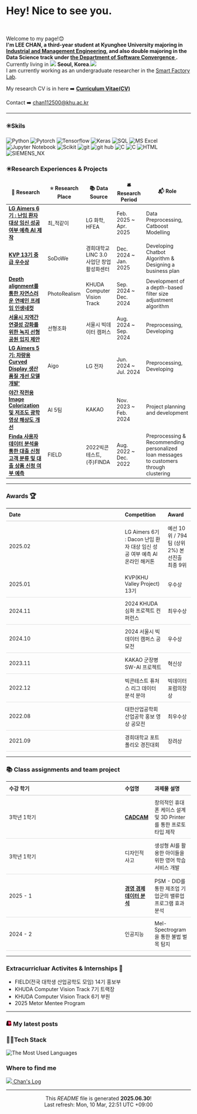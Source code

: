 <h1> Hey! Nice to see you.</h1>

<br>
<p>Welcome to my page!😊
<br> <b>I'm LEE CHAN, a third-year student at Kyunghee University majoring in <a href="https://ie.khu.ac.kr/ie/user/main/view.do" target="_blank">Industrial and Management Engineering</a>,
and also double majoring in the Data Science track under <a href="http://swcon.khu.ac.kr/wordpress/" target="_blank"> the Department of Software Convergence </a>.</b><br>
Currently living in <img src="https://cdn-icons-png.flaticon.com/128/2195/2195482.png" width="25"/> <b>Seoul, Korea</b>.<img src="https://i.ibb.co/30B7dtg/south-korea.png" width="15"/><br>
I am currently working as an undergraduate researcher in the <a href="https://sites.google.com/view/smartfactorylab/" target="_blank">  Smart Factory Lab</a>.
  
My research CV is in here ➡️
<a href="https://docs.google.com/document/d/1YqSugTyW35w0EJWYjQIBH3RQXECPGTlO/edit?usp=sharing&ouid=103500540050225697589&rtpof=true&sd=true"><b>Curriculum Vitae(CV)</b></a>

Contact ➡️ <a href="mailto: chan112500@khu.ac.kr">chan112500@khu.ac.kr</a></p>

---

<h3>✳️Skils</h3>
<p>
  <img alt="Python" src="https://img.shields.io/badge/-Python-45b8d8?style=flat-square&logo=python&logoColor=white" />
  <img alt="Pytorch" src="https://img.shields.io/badge/-Pytorch-8DD6F9?style=flat-square&logo=Pytorch&logoColor=white" /> 
  <img alt="Tensorflow" src="https://img.shields.io/badge/-Tensorflow-46a2f1?style=flat-square&logo=Tensorflow&logoColor=white" />
  <img alt="Keras" src="https://img.shields.io/badge/-Keras-2088FF?style=flat-square&logo=Keras&logoColor=white" />
  <img alt="SQL" src="https://img.shields.io/badge/-SQL-007ACC?style=flat-square&logo=mysql&logoColor=white" />  
  <img alt="MS Excel" src="https://img.shields.io/badge/-MS Excel-217346?style=flat-square&logo=microsoftexcel&logoColor=white" />
  <img alt="Jupyter Notebook" src="https://img.shields.io/badge/-Jupyter-311C87?style=flat-square&logo=Jupyter&logoColor=white" />
  <img alt="Scikit" src="https://img.shields.io/badge/-Scikit Learn-E10098?style=flat-square&logo=scikit-learn&logoColor=white" />
  <img alt="git" src="https://img.shields.io/badge/-Git-F05032?style=flat-square&logo=git&logoColor=white" />
  <img alt="git hub" src="https://img.shields.io/badge/-Github-ea2845?style=flat-square&logo=Github&logoColor=white" />
  <img alt="C" src="https://img.shields.io/badge/-C-DD0031?style=flat-square&logo=C&logoColor=white" />
  <img alt="C" src="https://img.shields.io/badge/-C++-CB3837?style=flat-square&logo=C++&logoColor=white" />
  <img alt="HTML" src="https://img.shields.io/badge/-HTML-501515?style=flat-square&logo=html5&logoColor=white" />
  <img alt="SIEMENS_NX" src="https://img.shields.io/badge/SIEMENS-NX-red" />

</p>
<h3>✴️Research Experiences & Projects</h3>
<table>
  <thead align="center">
    <tr border: none;>
      <td><b>🎁 Research</b></td>
      <td><b>⭐ Research Place</b></td>
      <td><b>📚 Data Source</b></td>
      <td><b>🛎 Research Period</b></td>
      <td><b>📬 Role</b></td>
    </tr>
  </thead>
  <tbody> 
 	  <tr>
      <td><a href="https://drive.google.com/file/d/1TvwdFMk4XvmJg_BJoXAlHQFliodoGgbL/view?usp=sharing"><b>LG Aimers 6기 : 난임 환자 대상 임신 성공 여부 예측 AI 제작</b></a></td>
      <td>최_적같이</td>
      <td> LG 화학, HFEA
      <td> Feb. 2025 ~ Apr. 2025</td>
      <td> Data Preprocessing, Catboost Modelling </td>
    </tr>
 	  <tr>
      <td><a href="https://drive.google.com/file/d/1TcPPqMYXF0Jc8yLVnZcwAmbOfuK5Qaq3/view?usp=sharing"><b>KVP 13기 중급 우수상</b></a></td>
      <td>SoDoWe</td>
      <td>경희대학교 LINC 3.0 사업단 창업활성화센터</td>
      <td>Dec. 2024 ~ Jan. 2025</td>
      <td>Developing Chatbot Algorithm & Designing a business plan</td>
    </tr>
    <tr>
      <td><a href="https://www.canva.com/design/DAGYCqlzbwk/2QTkx7VM-2vcnzJWUUTPfw/edit?utm_content=DAGYCqlzbwk&utm_campaign=designshare&utm_medium=link2&utm_source=sharebutton"><b>Depth alignment를 통한 자연스러운 연예인 프레임 인생네컷</b></a></td>
      <td>PhotoRealism</td>
      <td>KHUDA Computer Vision Track</td>
      <td>Sep. 2024 ~ Dec. 2024</td>
      <td>Development of a depth-based filter size adjustment algorithm</td>
    </tr>
    <tr>
      <td><a href="https://drive.google.com/file/d/1xCGXlPuYxjHPj_qAKlfWkqgQ2zSOWza4/view?usp=sharing"><b>서울시 지역간 연결성 강화를 위한 녹지 선형공원 입지 제안</b></a></td>
      <td>선형조화</td>
      <td>서울시 빅데이터 캠퍼스</td>
      <td>Aug. 2024 ~ Sep. 2024</td>
      <td>Preprocessing, Developing</td>
    </tr>
    <tr>
      <td><a href = "https://drive.google.com/file/d/12ndIHcjGavVJ_YP7mDf5X3IH6WdBIPwR/view?usp=sharing"><b>LG Aimers 5기: 차량용 Curved Display 생산 품질 개선 모델 개발' </b></a></td>
      <td>Aigo</td>
      <td>LG 전자</td>
      <td>Jun. 2024 ~ Jul. 2024</td>
      <td>Preprocessing, Developing</td>
    </tr>
 	  <tr>
      <td><a href="https://drive.google.com/file/d/13nC0krYN-CTQAKXGa9ihFbOOrLNe34Tl/view?usp=sharing"><b>야간 작전용 Image Colorization 및 저조도 광학 영상 해상도 개선</b></a></td>
      <td>AI 5팀</td>
      <td>KAKAO</td>
      <td>Nov. 2023 ~ Feb. 2024</td>
      <td>Project planning and development</td>
    </tr>
 	  <tr>
      <td><a href="https://drive.google.com/file/d/1Xa5c4FRphXHm6q2DeDAX0Kpvu0Kc7oYJ/view?usp=sharing"><b>Finda 사용자 데이터 분석을 통한 대출 신청 고객 분류 및 대출 상품 신청 여부 예측</b></a></td>
      <td>FIELD</td>
      <td>2022빅콘테스트, (주)FINDA</td>
      <td>Aug. 2022 ~ Dec. 2022</td>
      <td>Preprocessing & Recommending personalized loan messages to customers through clustering</td>
    </tr>
  </tbody>
</table>


---

### Awards 🏆

  <table style="border-collapse: collapse; width: 100%; text-align: left;">
  <thead>
    <tr style="border-bottom: 2px solid #ddd;">
      <th style="width: 300px; padding: 8px;">Date</th>
      <th style="padding: 8px;">Competition</th>
      <th style="padding: 8px;">Award</th>
    </tr>
  </thead>
  <tbody>
    <tr>
      <td style="padding: 8px;">2025.02</td>
      <td style="padding: 8px;">LG Aimers 6기 : Dacon 난임 환자 대상 임신 성공 여부 예측 AI 온라인 해커톤</td>
      <td style="padding: 8px;"> 예선 10위 / 794팀 (상위 2%) 본선진출 최종 9위 </td>
    </tr>
    <tr style="border-bottom: 1px solid #ddd;">
      <td style="padding: 8px;">2025.01</td>
      <td style="padding: 8px;">KVP(KHU Valley Project) 13기 </td>
      <td style="padding: 8px;">우수상</td>
    </tr>
    <tr style="border-bottom: 1px solid #ddd;">
      <td style="padding: 8px;">2024.11</td>
      <td style="padding: 8px;">2024 KHUDA 심화 프로젝트 컨퍼런스</td>
      <td style="padding: 8px;">최우수상</td>
    </tr>
    <tr style="border-bottom: 1px solid #ddd;">
      <td style="padding: 8px;">2024.10</td>
      <td style="padding: 8px;">2024 서울시 빅데이터 캠퍼스 공모전</td>
      <td style="padding: 8px;">우수상</td>
    </tr>
    <tr style="border-bottom: 1px solid #ddd;">
      <td style="padding: 8px;">2023.11</td>
      <td style="padding: 8px;">KAKAO 군장병 SW-AI 프로젝트</td>
      <td style="padding: 8px;">혁신상</td>
    </tr>
    <tr style="border-bottom: 1px solid #ddd;">
      <td style="padding: 8px;">2022.12</td>
      <td style="padding: 8px;">빅콘테스트 퓨처스 리그 데이터 분석 분야</td>
      <td style="padding: 8px;">빅데이터포럼의장상</td>
    </tr>
    <tr style="border-bottom: 1px solid #ddd;">
      <td style="padding: 8px;">2022.08</td>
      <td style="padding: 8px;">대한산업공학회 산업공학 홍보 영상 공모전</td>
      <td style="padding: 8px;">최우수상</td>
    </tr>
  <tr style="border-bottom: 1px solid #ddd;">
      <td style="padding: 8px;">2021.09</td>
      <td style="padding: 8px;">경희대학교 포트폴리오 경진대회</td>
      <td style="padding: 8px;">장려상</td>
    </tr>
    
  </tbody>
</table>

---

### 📚 Class assignments and team project 

  <table style="border-collapse: collapse; width: 100%; text-align: left;">
  <thead>
    <tr style="border-bottom: 2px solid #ddd;">
      <th style="width: 300px; padding: 8px;">수강 학기</th>
      <th style="padding: 8px;">수업명</th>
      <th style="padding: 8px;">과제물 설명</th>
    </tr>
  </thead>
  <tbody>
  <tr style="border-bottom: 1px solid #ddd;">
      <td style="padding: 8px;"> 3학년 1학기 </td>
      <td style="padding: 8px;"> <a href="https://github.com/olchan/CADCAM"><b> CADCAM </b></a></td>
      <td style="padding: 8px;"> 창의적인 휴대폰 케이스 설계 및 3D Printer를 통한 프로토타입 제작 </td>
    </tr>
    <tr style="border-bottom: 1px solid #ddd;">
      <td style="padding: 8px;"> 3학년 1학기 </td>
      <td style="padding: 8px;"> 디자인적 사고 </td>
      <td style="padding: 8px;"> 생성형 AI를 활용한 아이들을 위한 영어 학습 서비스 개발 </td>
    </tr>
      <tr style="border-bottom: 1px solid #ddd;">
      <td style="padding: 8px;"> 2025 - 1 </td>
      <td style="padding: 8px;"> <a href="https://github.com/olchan/Business-economic-data-analysis"><b> 경영 경제 데이터 분석 </b></a></td>
      <td style="padding: 8px;"> PSM - DID를 통한 제조업 기업군의 밸류업 프로그램 효과 분석 </td>
    </tr>
    <tr style="border-bottom: 1px solid #ddd;">
      <td style="padding: 8px;"> 2024 - 2 </td>
      <td style="padding: 8px;"> 인공지능 </td>
      <td style="padding: 8px;"> Mel-Spectrogram을 통한 불법 벌목 탐지 </td>
    </tr>
  </tbody>
</table>

---

### Extracurricluar Activites & Internships 📝

- FIELD(전국 대학생 산업공학도 모임) 14기 홍보부
- KHUDA Computer Vision Track 7기 트랙장
- KHUDA Computer Vision Track 6기 부원
- 2025 Metor Mentee Program

---
       
<h3><img src="https://github.com/Jeong-Eul/Jeong-Eul/blob/main/alert.gif" width="15"/> My latest posts</h3>


<h3> 🚴‍♂️Tech Stack </h3>

![The Most Used Languages](https://github-readme-stats.vercel.app/api/top-langs/?username=olchan&layout=compact)


<h3>Where to find me</h3>       
<p><a href="https://m.blog.naver.com/chan_booklog?tab=1"> <img src="https://i.namu.wiki/i/QWVJJqQ2U_KE1A1BkDI5WwhFcIeQ4C9uGIgibUWPHr3ev65fv4JW9_Yd-66EVu_0TF8mMXIh9k_dnrv_DlLBCw.svg" width="15"/> Chan's Log</a></p>

------------
<p align="center">This <i>README</i> file is generated <b>2025.06.30</b>!</br>Last refresh: Mon, 10 Mar, 22:51 UTC +09:00<br />
